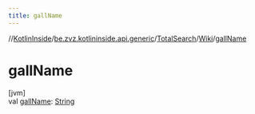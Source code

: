 ```yaml
---
title: gallName
---
```

//[KotlinInside](../../../../index.html)/[be.zvz.kotlininside.api.generic](../../index.html)/[TotalSearch](../index.html)/[Wiki](index.html)/[gallName](gall-name.html)



# gallName



[jvm]\
val [gallName](gall-name.html): [String](https://kotlinlang.org/api/latest/jvm/stdlib/kotlin/-string/index.html)




